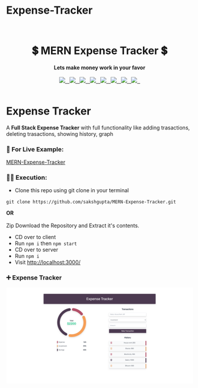 # Expense-Tracker
<div align="center">
  <br>
 
  <h1>💲 MERN Expense Tracker 💲</h1>
  <strong>Lets make money work in your favor</strong>
  <br></br>
  <a href="https://reactjs.org/">
    	<img src="https://img.shields.io/badge/%20-reactjs-%231791ff">
         
  </a>
  <a href="https://www.mongodb.com/">
    	<img src="https://img.shields.io/badge/%20-mongodb-%231791ff">
         
  </a>
  <a href="https://expressjs.com/">
    	<img src="https://img.shields.io/badge/%20-expressjs-%231791ff">
         
  </a>
  <a href="https://mongoosejs.com/">
    	<img src="https://img.shields.io/badge/%20-mongoose-%231791ff">
         
  </a>
  <a href="https://nodejs.org/">
    	<img src="https://img.shields.io/badge/%20-nodejs-%231791ff">
         
  </a>
  <a href="https://redux.js.org/">
    	<img src="https://img.shields.io/badge/%20-redux-%231791ff">
         
  </a>
  <a href="https://redux-toolkit.js.org/rtk-query/overview">
    	<img src="https://img.shields.io/badge/%20-rtk--query-%231791ff">
         
  </a>
  <a href="https://tailwindcss.com/">
    	<img src="https://img.shields.io/badge/%20-tailwindcss-%231791ff">
         
  </a>
  <br></br>
</div>

# Expense Tracker

A **Full Stack Expense Tracker** with full functionality like adding trasactions, deleting trasactions, showing history, graph

### 🤔 For Live Example:

[MERN-Expense-Tracker]()

### 👨‍💻 Execution:

- Clone this repo using git clone in your terminal

```
git clone https://github.com/sakshgupta/MERN-Expense-Tracker.git
```

**OR**
<br></br>
Zip Download the Repository and Extract it's contents.

- CD over to client
- Run `npm i` then `npm start`
- CD over to server
- Run `npm i`
- Visit [http://localhost:3000/](http://localhost:3000/)

### ➕ Expense Tracker

<p align="center">
  <img src="\Expense-Tracker\client\public\img\tracker.png" width="700" alt="Intial View of App">
</p>



